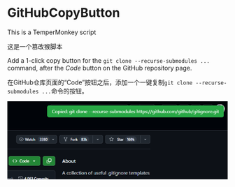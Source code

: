 # GitHubCopyButton

This is a TemperMonkey script

这是一个篡改猴脚本

Add a 1-click copy button for the `git clone --recurse-submodules ...` command, after the _Code_ button on the GitHub repository page.

在GitHub仓库页面的“Code”按钮之后，添加一个一键复制`git clone --recurse-submodules ...`命令的按钮。

![glance](.github/glance.png)
